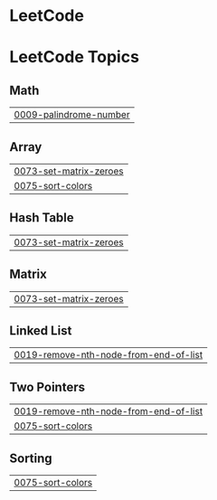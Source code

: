 # LeetCode

<!---LeetCode Topics Start-->
# LeetCode Topics
## Math
|  |
| ------- |
| [0009-palindrome-number](https://github.com/Bharatdungriyal/LeetCode/tree/master/0009-palindrome-number) |
## Array
|  |
| ------- |
| [0073-set-matrix-zeroes](https://github.com/Bharatdungriyal/LeetCode/tree/master/0073-set-matrix-zeroes) |
| [0075-sort-colors](https://github.com/Bharatdungriyal/LeetCode/tree/master/0075-sort-colors) |
## Hash Table
|  |
| ------- |
| [0073-set-matrix-zeroes](https://github.com/Bharatdungriyal/LeetCode/tree/master/0073-set-matrix-zeroes) |
## Matrix
|  |
| ------- |
| [0073-set-matrix-zeroes](https://github.com/Bharatdungriyal/LeetCode/tree/master/0073-set-matrix-zeroes) |
## Linked List
|  |
| ------- |
| [0019-remove-nth-node-from-end-of-list](https://github.com/Bharatdungriyal/LeetCode/tree/master/0019-remove-nth-node-from-end-of-list) |
## Two Pointers
|  |
| ------- |
| [0019-remove-nth-node-from-end-of-list](https://github.com/Bharatdungriyal/LeetCode/tree/master/0019-remove-nth-node-from-end-of-list) |
| [0075-sort-colors](https://github.com/Bharatdungriyal/LeetCode/tree/master/0075-sort-colors) |
## Sorting
|  |
| ------- |
| [0075-sort-colors](https://github.com/Bharatdungriyal/LeetCode/tree/master/0075-sort-colors) |
<!---LeetCode Topics End-->